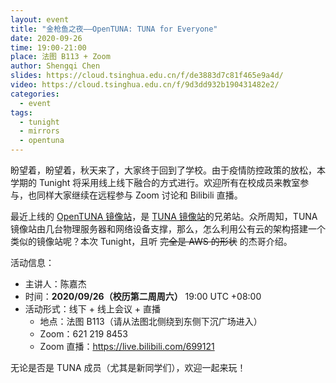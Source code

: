 ```yaml
---
layout: event
title: "金枪鱼之夜——OpenTUNA: TUNA for Everyone"
date: 2020-09-26
time: 19:00-21:00
place: 法图 B113 + Zoom
author: Shengqi Chen
slides: https://cloud.tsinghua.edu.cn/f/de3883d7c81f465e9a4d/
video: https://cloud.tsinghua.edu.cn/f/9d3dd932b190431482e2/
categories:
  - event
tags:
  - tunight
  - mirrors
  - opentuna
---
```


盼望着，盼望着，秋天来了，大家终于回到了学校。由于疫情防控政策的放松，本学期的 Tunight 将采用线上线下融合的方式进行。欢迎所有在校成员来教室参与，也同样大家继续在远程参与 Zoom 讨论和 Bilibili 直播。

最近上线的 [OpenTUNA 镜像站](https://opentuna.cn)，是 [TUNA 镜像站](https://mirrors.tuna.tsinghua.edu.cn)的兄弟站。众所周知，TUNA 镜像站由几台物理服务器和网络设备支撑，那么，怎么利用公有云的架构搭建一个类似的镜像站呢？本次 Tunight，且听 <del>完全是 AWS 的形状</del> 的杰哥介绍。

活动信息：

* 主讲人：陈嘉杰
* 时间：**2020/09/26（校历第二周周六）** 19:00 UTC +08:00
* 活动形式：线下 + 线上会议 + 直播
  * 地点：法图 B113（请从法图北侧绕到东侧下沉广场进入）
  * Zoom：621 219 8453
  * Zoom 直播：https://live.bilibili.com/699121

无论是否是 TUNA 成员（尤其是新同学们），欢迎一起来玩！
